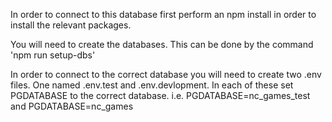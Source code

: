 In order to connect to this database first perform an npm install in order to install the relevant packages.

You will need to create the databases. This can be done by the command 'npm run setup-dbs'

In order to connect to the correct database you will need to create two .env files.  One named .env.test and .env.devlopment.  In each of these set PGDATABASE to the correct database. i.e. PGDATABASE=nc_games_test and PGDATABASE=nc_games